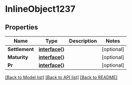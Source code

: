 # InlineObject1237

## Properties

Name | Type | Description | Notes
------------ | ------------- | ------------- | -------------
**Settlement** | [**interface{}**](.md) |  | [optional] 
**Maturity** | [**interface{}**](.md) |  | [optional] 
**Pr** | [**interface{}**](.md) |  | [optional] 

[[Back to Model list]](../README.md#documentation-for-models) [[Back to API list]](../README.md#documentation-for-api-endpoints) [[Back to README]](../README.md)


